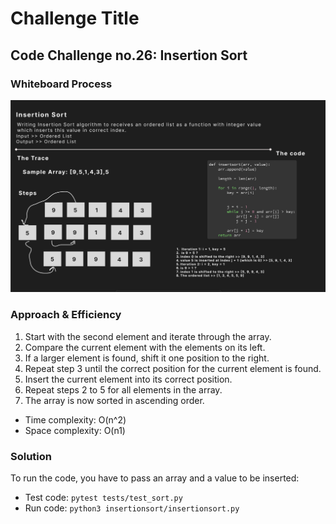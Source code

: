 # Challenge Title

## **Code Challenge no.26: Insertion Sort**

### Whiteboard Process

![CC_26](./CC_26.png)

### Approach & Efficiency

1. Start with the second element and iterate through the array.
2. Compare the current element with the elements on its left.
3. If a larger element is found, shift it one position to the right.
4. Repeat step 3 until the correct position for the current element is found.
5. Insert the current element into its correct position.
6. Repeat steps 2 to 5 for all elements in the array.
7. The array is now sorted in ascending order.

- Time complexity: O(n^2)
- Space complexity: O(n1)

### Solution

To run the code, you have to pass an array and a value to be inserted:

- Test code: `pytest tests/test_sort.py`
- Run  code: `python3 insertionsort/insertionsort.py`
